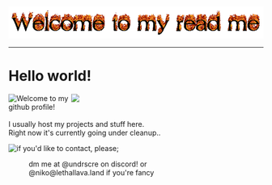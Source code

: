 <img src="meowmeow.gif" style="width:1000px">

---
# Hello world!
<p>
<img width=380 src="https://github-readme-stats.vercel.app/api?username=undrscre&show_icons=true&theme=radical" align="right">
<p>
    <img src="https://github.com/nkkls/nkkls/assets/105597411/e71f2679-8e05-4c26-a35d-cba94007725f" align="left">
    Welcome to my github profile!<br><br>I usually host my projects and stuff here.<br> Right now it's currently going under cleanup..
</p>

<p>
    <img src="https://github.com/nkkls/nkkls/assets/105597411/efb1388f-3da3-42fd-bf85-6617f9a97a43" align="left">
    if you'd like to contact, please;
    <dl>
      <dd>dm me at @undrscre on discord! or<br>
          @niko@lethallava.land if you're fancy</dd>
    </dl>
</p>
</p>
